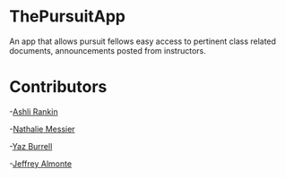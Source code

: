# ThePursuitApp
An app that allows pursuit fellows easy access to pertinent class related documents, announcements posted from instructors. 



# Contributors

-[Ashli Rankin](https://github.com/Ashlirankin18)

-[Nathalie Messier](https://github.com/natmess)

-[Yaz Burrell](https://github.com/yazzy4)

-[Jeffrey Almonte](https://github.com/jalmonte83)

